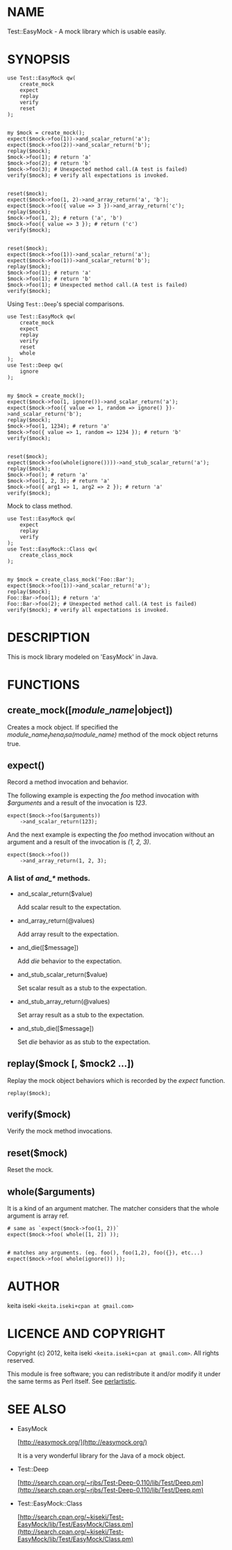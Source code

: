 # NAME

Test::EasyMock - A mock library which is usable easily.

# SYNOPSIS

    use Test::EasyMock qw(
        create_mock
        expect
        replay
        verify
        reset
    );
    

    my $mock = create_mock();
    expect($mock->foo(1))->and_scalar_return('a');
    expect($mock->foo(2))->and_scalar_return('b');
    replay($mock);
    $mock->foo(1); # return 'a'
    $mock->foo(2); # return 'b'
    $mock->foo(3); # Unexpected method call.(A test is failed)
    verify($mock); # verify all expectations is invoked.
    

    reset($mock);
    expect($mock->foo(1, 2)->and_array_return('a', 'b');
    expect($mock->foo({ value => 3 })->and_array_return('c');
    replay($mock);
    $mock->foo(1, 2); # return ('a', 'b')
    $mock->foo({ value => 3 }); # return ('c')
    verify($mock);
    

    reset($mock);
    expect($mock->foo(1))->and_scalar_return('a');
    expect($mock->foo(1))->and_scalar_return('b');
    replay($mock);
    $mock->foo(1); # return 'a'
    $mock->foo(1); # return 'b'
    $mock->foo(1); # Unexpected method call.(A test is failed)
    verify($mock);

Using `Test::Deep`'s special comparisons.

    use Test::EasyMock qw(
        create_mock
        expect
        replay
        verify
        reset
        whole
    );
    use Test::Deep qw(
        ignore
    );
    

    my $mock = create_mock();
    expect($mock->foo(1, ignore())->and_scalar_return('a');
    expect($mock->foo({ value => 1, random => ignore() })->and_scalar_return('b');
    replay($mock);
    $mock->foo(1, 1234); # return 'a'
    $mock->foo({ value => 1, random => 1234 }); # return 'b'
    verify($mock);
    

    reset($mock);
    expect($mock->foo(whole(ignore())))->and_stub_scalar_return('a');
    replay($mock);
    $mock->foo(); # return 'a'
    $mock->foo(1, 2, 3); # return 'a'
    $mock->foo({ arg1 => 1, arg2 => 2 }); # return 'a'
    verify($mock);

Mock to class method.

    use Test::EasyMock qw(
        expect
        replay
        verify
    );
    use Test::EasyMock::Class qw(
        create_class_mock
    );
    

    my $mock = create_class_mock('Foo::Bar');
    expect($mock->foo(1))->and_scalar_return('a');
    replay($mock);
    Foo::Bar->foo(1); # return 'a'
    Foo::Bar->foo(2); # Unexpected method call.(A test is failed)
    verify($mock); # verify all expectations is invoked.

# DESCRIPTION

This is mock library modeled on 'EasyMock' in Java.

# FUNCTIONS

## create\_mock(\[$module\_name|$object\])

Creates a mock object.
If specified the _$module\_name_ then a _isa($module\_name)_ method of the mock object returns true.

## expect(<a mock method call>)

Record a method invocation and behavior.

The following example is expecting the _foo_ method invocation with _$arguments_
and a result of the invocation is _123_.

    expect($mock->foo($arguments))
        ->and_scalar_return(123);

And the next example is expecting the _foo_ method invocation without an argument
and a result of the invocation is _(1, 2, 3)_.

    expect($mock->foo())
        ->and_array_return(1, 2, 3);

### A list of _and\_\*_ methods.

- and\_scalar\_return($value)

    Add scalar result to the expectation.

- and\_array\_return(@values)

    Add array result to the expectation.

- and\_die(\[$message\])

    Add _die_ behavior to the expectation.

- and\_stub\_scalar\_return($value)

    Set scalar result as a stub to the expectation.

- and\_stub\_array\_return(@values)

    Set array result as a stub to the expectation.

- and\_stub\_die(\[$message\])

    Set _die_ behavior as as stub to the expectation.

## replay($mock \[, $mock2 ...\])

Replay the mock object behaviors which is recorded by the _expect_ function.

    replay($mock);

## verify($mock)

Verify the mock method invocations.

## reset($mock)

Reset the mock.

## whole($arguments)

It is a kind of an argument matcher.
The matcher considers that the whole argument is array ref.

    # same as `expect($mock->foo(1, 2))`
    expect($mock->foo( whole([1, 2]) ));
    

    # matches any arguments. (eg. foo(), foo(1,2), foo({}), etc...)
    expect($mock->foo( whole(ignore()) ));

# AUTHOR

keita iseki `<keita.iseki+cpan at gmail.com>`

# LICENCE AND COPYRIGHT

Copyright (c) 2012, keita iseki `<keita.iseki+cpan at gmail.com>`. All rights reserved.

This module is free software; you can redistribute it and/or
modify it under the same terms as Perl itself. See [perlartistic](http://search.cpan.org/perldoc?perlartistic).

# SEE ALSO

- EasyMock

    [http://easymock.org/](http://easymock.org/)

    It is a very wonderful library for the Java of a mock object.

- Test::Deep

    [http://search.cpan.org/~rjbs/Test-Deep-0.110/lib/Test/Deep.pm](http://search.cpan.org/~rjbs/Test-Deep-0.110/lib/Test/Deep.pm)

- Test::EasyMock::Class

    [http://search.cpan.org/~kiseki/Test-EasyMock/lib/Test/EasyMock/Class.pm](http://search.cpan.org/~kiseki/Test-EasyMock/lib/Test/EasyMock/Class.pm)
